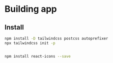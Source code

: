 # Building app

## Install

```sh
npm install -D tailwindcss postcss autoprefixer
npx tailwindcss init -p


npm install react-icons --save
```
